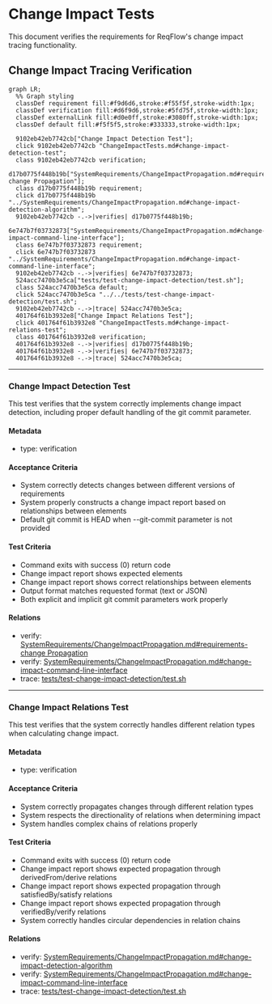 # Change Impact Tests

This document verifies the requirements for ReqFlow's change impact tracing functionality.

## Change Impact Tracing Verification
```mermaid
graph LR;
  %% Graph styling
  classDef requirement fill:#f9d6d6,stroke:#f55f5f,stroke-width:1px;
  classDef verification fill:#d6f9d6,stroke:#5fd75f,stroke-width:1px;
  classDef externalLink fill:#d0e0ff,stroke:#3080ff,stroke-width:1px;
  classDef default fill:#f5f5f5,stroke:#333333,stroke-width:1px;

  9102eb42eb7742cb["Change Impact Detection Test"];
  click 9102eb42eb7742cb "ChangeImpactTests.md#change-impact-detection-test";
  class 9102eb42eb7742cb verification;
  d17b0775f448b19b["SystemRequirements/ChangeImpactPropagation.md#requirements-change Propagation"];
  class d17b0775f448b19b requirement;
  click d17b0775f448b19b "../SystemRequirements/ChangeImpactPropagation.md#change-impact-detection-algorithm";
  9102eb42eb7742cb -.->|verifies| d17b0775f448b19b;
  6e747b7f03732873["SystemRequirements/ChangeImpactPropagation.md#change-impact-command-line-interface"];
  class 6e747b7f03732873 requirement;
  click 6e747b7f03732873 "../SystemRequirements/ChangeImpactPropagation.md#change-impact-command-line-interface";
  9102eb42eb7742cb -.->|verifies| 6e747b7f03732873;
  524acc7470b3e5ca["tests/test-change-impact-detection/test.sh"];
  class 524acc7470b3e5ca default;
  click 524acc7470b3e5ca "../../tests/test-change-impact-detection/test.sh";
  9102eb42eb7742cb -.->|trace| 524acc7470b3e5ca;
  401764f61b3932e8["Change Impact Relations Test"];
  click 401764f61b3932e8 "ChangeImpactTests.md#change-impact-relations-test";
  class 401764f61b3932e8 verification;
  401764f61b3932e8 -.->|verifies| d17b0775f448b19b;
  401764f61b3932e8 -.->|verifies| 6e747b7f03732873;
  401764f61b3932e8 -.->|trace| 524acc7470b3e5ca;
```

---

### Change Impact Detection Test

This test verifies that the system correctly implements change impact detection, including proper default handling of the git commit parameter.

#### Metadata
  * type: verification

#### Acceptance Criteria
- System correctly detects changes between different versions of requirements
- System properly constructs a change impact report based on relationships between elements
- Default git commit is HEAD when --git-commit parameter is not provided

#### Test Criteria
- Command exits with success (0) return code
- Change impact report shows expected elements
- Change impact report shows correct relationships between elements
- Output format matches requested format (text or JSON)
- Both explicit and implicit git commit parameters work properly

#### Relations
  * verify: [SystemRequirements/ChangeImpactPropagation.md#requirements-change Propagation](../SystemRequirements/ChangeImpactPropagation.md#change-impact-detection-algorithm)
  * verify: [SystemRequirements/ChangeImpactPropagation.md#change-impact-command-line-interface](../SystemRequirements/ChangeImpactPropagation.md#change-impact-command-line-interface)
  * trace: [tests/test-change-impact-detection/test.sh](../../tests/test-change-impact-detection/test.sh)

---

### Change Impact Relations Test

This test verifies that the system correctly handles different relation types when calculating change impact.

#### Metadata
  * type: verification

#### Acceptance Criteria
- System correctly propagates changes through different relation types
- System respects the directionality of relations when determining impact
- System handles complex chains of relations properly

#### Test Criteria
- Command exits with success (0) return code
- Change impact report shows expected propagation through derivedFrom/derive relations
- Change impact report shows expected propagation through satisfiedBy/satisfy relations
- Change impact report shows expected propagation through verifiedBy/verify relations
- System correctly handles circular dependencies in relation chains

#### Relations
  * verify: [SystemRequirements/ChangeImpactPropagation.md#change-impact-detection-algorithm](../SystemRequirements/ChangeImpactPropagation.md#change-impact-detection-algorithm)
  * verify: [SystemRequirements/ChangeImpactPropagation.md#change-impact-command-line-interface](../SystemRequirements/ChangeImpactPropagation.md#change-impact-command-line-interface) 
  * trace: [tests/test-change-impact-detection/test.sh](../../tests/test-change-impact-detection/test.sh)